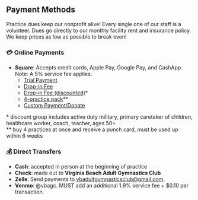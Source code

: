 <!---layout: page
title: "Pay"
permalink: /pay--->

## Payment Methods

Practice dues keep our nonprofit alive! Every single one of our staff is a volunteer. Dues go directly to our monthly facility rent and insurance policy. We keep prices as low as possible to break even!

### 💳 Online Payments
- **Square**: Accepts credit cards, Apple Pay, Google Pay, and CashApp. Note: A 5% service fee applies.
  - [Trial Payment](https://square.link/u/uMeJqM49)
  - [Drop-in Fee](https://square.link/u/Gt1HyNWs)
  - [Drop-in Fee (discounted)](https://square.link/u/PkOSutrE)*
  - [4-practice pack](https://square.link/u/A7xN8WL8)**
  - [Custom Payment/Donate](https://square.link/u/wGzHffft)

\* discount group includes active duty military, primary caretaker of children, healthcare worker, coach, teacher, ages 50+
<br>
\** buy 4 practices at once and receive a punch card, must be used up within 6 weeks

### 💰 Direct Transfers
- **Cash**: accepted in person at the beginning of practice
- **Check**: made out to <b>Virginia Beach Adult Gymnastics Club</b>
- **Zelle**: Send payments to vbadultgymnasticsclub@gmail.com.
- **Venmo**: @vbagc. MUST add an additional 1.9% service fee + $0.10 per transaction.

